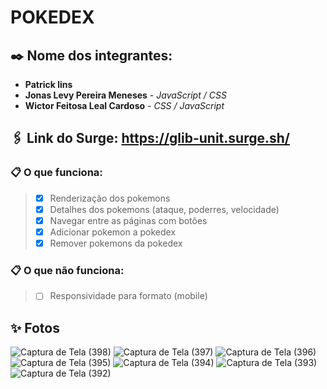 # POKEDEX

## ✒️ Nome dos integrantes: 
- **Patrick lins**  
- **Jonas Levy Pereira Meneses** - *JavaScript / CSS*
- **Wictor Feitosa Leal Cardoso** - *CSS / JavaScript*

## 🖇️ Link do Surge: https://glib-unit.surge.sh/

### 📋 O que funciona:
> - [x] Renderização dos pokemons
> - [x] Detalhes dos pokemons (ataque, poderres, velocidade)
> - [x] Navegar entre as páginas com botões
> - [x] Adicionar pokemon a pokedex
> - [x] Remover pokemons da pokedex

### 📋 O que não funciona: 
> - [ ] Responsividade para formato (mobile)

## ✨ Fotos
![Captura de Tela (398)](https://user-images.githubusercontent.com/62776224/178165071-063bd69b-b0ce-49ed-a413-5499047cc309.png)
![Captura de Tela (397)](https://user-images.githubusercontent.com/62776224/178165074-1be2dd14-d224-4b18-9430-886cdea0b92d.png)
![Captura de Tela (396)](https://user-images.githubusercontent.com/62776224/178165076-0b23fab0-1c42-44e7-9a13-421c010bf1ff.png)
![Captura de Tela (395)](https://user-images.githubusercontent.com/62776224/178165078-a3875cf5-a607-4215-a573-eb226636218d.png)
![Captura de Tela (394)](https://user-images.githubusercontent.com/62776224/178165079-75d1c0d7-ce0d-4d57-ba13-3bc9a8072b95.png)
![Captura de Tela (393)](https://user-images.githubusercontent.com/62776224/178165080-64fe3799-53a6-4edc-b6e9-8b538e6a8349.png)
![Captura de Tela (392)](https://user-images.githubusercontent.com/62776224/178165081-f7bc928a-9248-4f30-8a48-c4738649f392.png)
